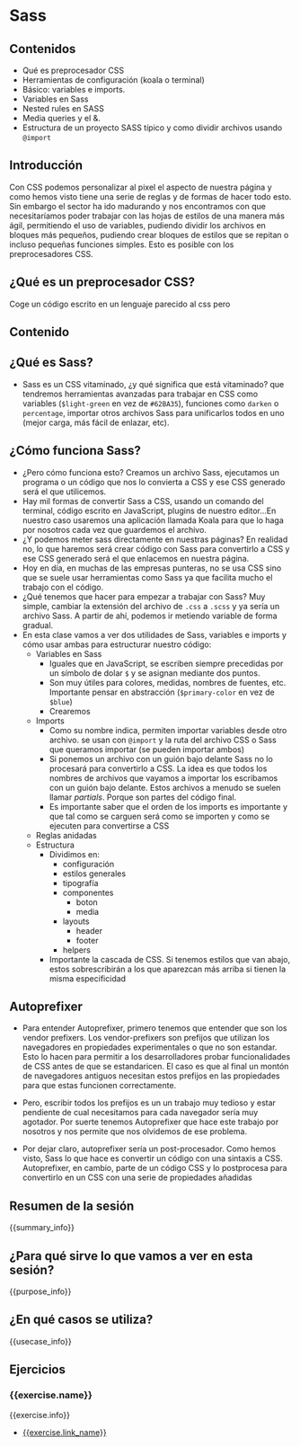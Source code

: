 # Sass

## Contenidos

- Qué es preprocesador CSS
- Herramientas de configuración (koala o terminal)
- Básico: variables e imports.
- Variables en Sass
- Nested rules en SASS
- Media queries y el &.
- Estructura de un proyecto SASS típico y como dividir archivos usando `@import`

## Introducción
Con CSS podemos personalizar al pixel el aspecto de nuestra página y como hemos visto tiene una serie de reglas y de formas de hacer todo esto. Sin embargo el sector ha ido madurando y nos encontramos con que necesitaríamos poder trabajar con las hojas de estilos de una manera más ágil, permitiendo el uso de variables, pudiendo dividir los archivos en bloques más pequeños, pudiendo crear bloques de estilos que se repitan o incluso pequeñas funciones simples. Esto es posible con los preprocesadores CSS.

## ¿Qué es un preprocesador CSS?
Coge un código escrito en un lenguaje parecido al css pero





## Contenido

## ¿Qué es Sass?

- Sass es un CSS vitaminado, ¿y qué significa que está vitaminado? que tendremos herramientas avanzadas para trabajar en CSS como variables (`$light-green` en vez de `#62BA35`), funciones como `darken` o `percentage`, importar otros archivos Sass para unificarlos todos en uno (mejor carga, más fácil de enlazar, etc).

## ¿Cómo funciona Sass?

- ¿Pero cómo funciona esto? Creamos un archivo Sass, ejecutamos un programa o un código que nos lo convierta a CSS y ese CSS generado será el que utilicemos.
- Hay mil formas de convertir Sass a CSS, usando un comando del terminal, código escrito en JavaScript, plugins de nuestro editor...En nuestro caso usaremos una aplicación llamada Koala para que lo haga por nosotros cada vez que guardemos el archivo.
- ¿Y podemos meter sass directamente en nuestras páginas? En realidad no, lo que haremos será crear código con Sass para convertirlo a CSS y ese CSS generado será el que enlacemos en nuestra página.
- Hoy en día, en muchas de las empresas punteras, no se usa CSS sino que se suele usar herramientas como Sass ya que facilita mucho el trabajo con el código.
- ¿Qué tenemos que hacer para empezar a trabajar con Sass? Muy simple, cambiar la extensión del archivo de `.css` a `.scss` y ya sería un archivo Sass. A partir de ahí, podemos ir metiendo variable de forma gradual.
- En esta clase vamos a ver dos utilidades de Sass, variables e imports y cómo usar ambas para estructurar nuestro código:
  - Variables en Sass
      - Iguales que en JavaScript, se escriben siempre precedidas por un símbolo de dolar `$` y se asignan mediante dos puntos.
      - Son muy útiles para colores, medidas, nombres de fuentes, etc. Importante pensar en abstracción (`$primary-color` en vez de `$blue`)
      - Crearemos
  - Imports
      - Como su nombre indica, permiten importar variables desde otro archivo. se usan con `@import` y la ruta del archivo CSS o Sass que queramos importar (se pueden importar ambos)
      - Si ponemos un archivo con un guión bajo delante Sass no lo procesará para convertirlo a CSS. La idea es que todos los nombres de archivos que vayamos a importar los escribamos con un guión bajo delante. Estos archivos a menudo se suelen llamar _partials_. Porque son partes del código final.
      - Es importante saber que el orden de los imports es importante y que tal como se carguen será como se importen y como se ejecuten para convertirse a CSS
  - Reglas anidadas
  - Estructura
      - Dividimos en:
          - configuración
          - estilos generales
          - tipografía
          - componentes
              - boton
              - media
          - layouts
              - header
              - footer
          - helpers
      - Importante la cascada de CSS. Si tenemos estilos que van abajo, estos sobrescribirán a los que aparezcan más arriba si tienen la misma especificidad

## Autoprefixer

- Para entender Autoprefixer, primero tenemos que entender que son los vendor prefixers. Los vendor-prefixers son prefijos que utilizan los navegadores en propiedades experimentales o que no son estandar. Esto lo hacen para permitir a los desarrolladores probar funcionalidades de CSS antes de que se estandaricen. El caso es que al final un montón de navegadores antiguos necesitan estos prefijos en las propiedades para que estas funcionen correctamente.

- Pero, escribir todos los prefijos es un un trabajo muy tedioso y estar pendiente de cual necesitamos para cada navegador sería muy agotador. Por suerte tenemos Autoprefixer que hace este trabajo por nosotros y nos permite que nos olvidemos de ese problema.

- Por dejar claro, autoprefixer sería un post-procesador. Como hemos visto, Sass lo que hace es convertir un código con una sintaxis a CSS. Autoprefixer, en cambio, parte de un código CSS y lo postprocesa para convertirlo en un CSS con una serie de propiedades añadidas


## Resumen de la sesión

{{summary_info}}


## ¿Para qué sirve lo que vamos a ver en esta sesión?

{{purpose_info}}


## ¿En qué casos se utiliza?

{{usecase_info}}

## Ejercicios

### {{exercise.name}}

{{exercise.info}}

- [{{exercise.link_name}}]({{exercise.url}})
